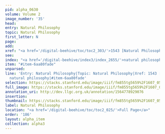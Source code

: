 ```yaml
---
pid: alpha_0630
volume: Volume 2
image_number: '35'
head: 
entry: Natural Philosophy
topic: Natural Philosophy
first_letter: N
page: 
add: 
xref: "<a href='/digital-beehive/toc/toc2_303/'>1543 [Natural Philosophy]</a>"
see: 
index: "<a href='/digital-beehive/index3/index_2655/'>natural philosophy</a>"
item: "#item-6aa80fade"
unparsed: 
line: 'Entry: Natural Philosophy|Topic: Natural Philosophy|Xref: 1543 [Natural Philosophy]|Index:
  natural philosophy|#item-6aa80fade'
selection: https://stacks.stanford.edu/image/iiif/fm855tg5659%2F1607_0502/299,2409,3036,398/full/0/default.jpg
full_image: https://stacks.stanford.edu/image/iiif/fm855tg5659%2F1607_0502/full/full/0/default.jpg
annotation_uri: http://dev.llgc.org.uk/annotation/1564778929076
insertion: 
thumbnail: https://stacks.stanford.edu/image/iiif/fm855tg5659%2F1607_0502/299,2409,600,180/250,/0/default.jpg
label: Natural Philosophy
location: "<a href='/digital-beehive/toc/toc2_025/'>Full Page</a>"
order: '186'
layout: alpha_item
collection: alpha3
---
```

